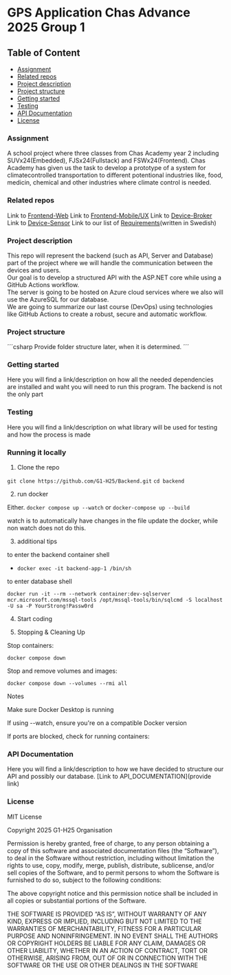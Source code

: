 # GPS Application Chas Advance 2025 Group 1

## Table of Content

- [Assignment](#Assigment)
- [Related repos](#Related-repos)
- [Project description](#Project-description) 
- [Project structure](#Projects-structure)
- [Getting started](#Getting-started)
- [Testing](#Testing)
- [API Documentation](#API-Documentation)
- [License](#License)

### Assignment

A school project where three classes from Chas Academy year 2 including SUVx24(Embedded), FJSx24(Fullstack) and FSWx24(Frontend). Chas Academy has given us the task to develop a prototype of a system for climatecontrolled transportation to different potentional industries like, food, medicin, chemical and other industries where climate control is needed.

### Related repos

Link to [Frontend-Web](https://github.com/G1-H25/Frontend-web)
Link to [Frontend-Mobile/UX](https://github.com/G1-H25/Frontend-mobile)
Link to [Device-Broker](https://github.com/G1-H25/Device-Broker)
Link to [Device-Sensor](https://github.com/G1-H25/Device-Sensor)
Link to our list of [Requirements](https://github.com/G1-H25/Requirements)(written in Swedish)

### Project description

This repo will represent the backend (such as API, Server and Database) part of the project where we will handle the communication between the devices and users.  
Our goal is to develop a structured API with the ASP.NET core while using a GitHub Actions workflow.  
The server is going to be hosted on Azure cloud services where we also will use the AzureSQL for our database.  
We are going to summarize our last course (DevOps) using technologies like GitHub Actions to create a robust, secure and automatic workflow. 

### Project structure

´´´csharp
Provide folder structure later, when it is determined. 
´´´

### Getting started

Here you will find a link/description on how all the needed dependencies are installed and waht you will need to run this program. The backend is not the only part 

### Testing

Here you will find a link/description on what library will be used for testing and how the process is made

### Running it locally

1. Clone the repo

`git clone https://github.com/G1-H25/Backend.git`
`cd backend`

2. run docker

Either. `docker compose up --watch` or `docker-compose up --build`

watch is to automatically have changes in the file update the docker, while non watch does not do this.

3. additional tips

to enter the backend container shell

- `docker exec -it backend-app-1 /bin/sh`

to enter database shell

`docker run -it --rm --network container:dev-sqlserver mcr.microsoft.com/mssql-tools /opt/mssql-tools/bin/sqlcmd -S localhost -U sa -P YourStrong!Passw0rd`

4. Start coding 

5. Stopping & Cleaning Up

Stop containers:

`docker compose down`

Stop and remove volumes and images:

`docker compose down --volumes --rmi all`

Notes

Make sure Docker Desktop is running

If using --watch, ensure you're on a compatible Docker version

If ports are blocked, check for running containers:

### API Documentation

Here you will find a link/description to how we have decided to structure our API and possibly our database.
[Link to API_DOCUMENTATION](provide link)

### License 

MIT License

Copyright 2025 G1-H25 Organisation

Permission is hereby granted, free of charge, to any person obtaining a copy of this software and associated documentation files (the “Software”), to deal in the Software without restriction, including without limitation the rights to use, copy, modify, merge, publish, distribute, sublicense, and/or sell copies of the Software, and to permit persons to whom the Software is furnished to do so, subject to the following conditions:

The above copyright notice and this permission notice shall be included in all copies or substantial portions of the Software.

THE SOFTWARE IS PROVIDED “AS IS”, WITHOUT WARRANTY OF ANY KIND, EXPRESS OR IMPLIED, INCLUDING BUT NOT LIMITED TO THE WARRANTIES OF MERCHANTABILITY, FITNESS FOR A PARTICULAR PURPOSE AND NONINFRINGEMENT. IN NO EVENT SHALL THE AUTHORS OR COPYRIGHT HOLDERS BE LIABLE FOR ANY CLAIM, DAMAGES OR OTHER LIABILITY, WHETHER IN AN ACTION OF CONTRACT, TORT OR OTHERWISE, ARISING FROM, OUT OF OR IN CONNECTION WITH THE SOFTWARE OR THE USE OR OTHER DEALINGS IN THE SOFTWARE